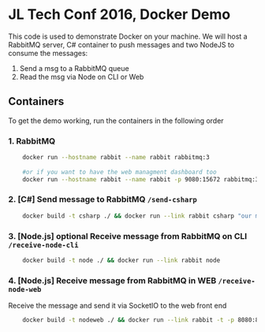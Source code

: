 # JL Tech Conf 2016, Docker Demo 

This code is used to demonstrate Docker on your machine.
We will host a RabbitMQ server, C# container to push messages and two NodeJS to consume the messages:

1. Send a msg to a RabbitMQ queue
2. Read the msg via Node on CLI or Web

## Containers
To get the demo working, run the containers in the following order


### 1. RabbitMQ
```bash
    docker run --hostname rabbit --name rabbit rabbitmq:3
    
    #or if you want to have the web managment dashboard too
    docker run --hostname rabbit --name rabbit -p 9080:15672 rabbitmq:3-management
```

### 2. [C#] Send message to RabbitMQ `/send-csharp`
```bash
    docker build -t csharp ./ && docker run --link rabbit csharp "our message"
```

### 3. [Node.js] optional Receive message from RabbitMQ on CLI `/receive-node-cli`
```bash
    docker build -t node ./ && docker run --link rabbit node
```

### 4. [Node.js] Receive message from RabbitMQ in WEB `/receive-node-web`
Receive the message and send it via SocketIO to the web front end
```bash
    docker build -t nodeweb ./ && docker run --link rabbit -t -p 8080:8080 nodeweb
```

